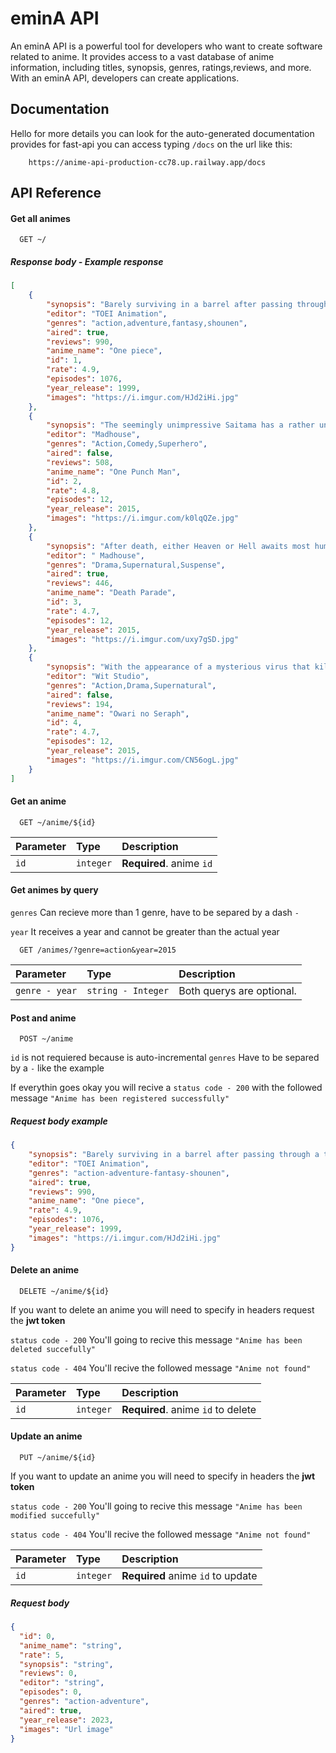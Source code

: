 # eminA API

An eminA API is a powerful tool for developers who want to create software related to anime. It provides access to a vast database of anime information, including titles, synopsis, genres, ratings,reviews, and more. With an eminA API, developers can create applications.


## Documentation
Hello for more details you can look for the auto-generated documentation provides for fast-api you can access typing `/docs` on the url like this:


```http
    https://anime-api-production-cc78.up.railway.app/docs 
```

## API Reference

#### Get all animes


```http
  GET ~/
```

##### Response body - **Example response**
```json
[
    {
        "synopsis": "Barely surviving in a barrel after passing through a terrible whirlpool at sea, carefree Monkey D. Luffy ends up aboard a ship under attack by fearsome pirates. Despite being a naive-looking teenager, he is not to be underestimated. Unmatched in battle, Luffy is a pirate himself who resolutely pursues the coveted One Piece treasure and the King of the Pirates title that comes with it.",
        "editor": "TOEI Animation",
        "genres": "action,adventure,fantasy,shounen",
        "aired": true,
        "reviews": 990,
        "anime_name": "One piece",
        "id": 1,
        "rate": 4.9,
        "episodes": 1076,
        "year_release": 1999,
        "images": "https://i.imgur.com/HJd2iHi.jpg"
    },
    {
        "synopsis": "The seemingly unimpressive Saitama has a rather unique hobby: being a hero. In order to pursue his childhood dream, Saitama relentlessly trained for three years, losing all of his hair in the process. Now, Saitama is so powerful, he can defeat any enemy with just one punch. However, having no one capable of matching his strength has led Saitama to an unexpected problem—he is no longer able to enjoy the thrill of battling and has become quite bored.",
        "editor": "Madhouse",
        "genres": "Action,Comedy,Superhero",
        "aired": false,
        "reviews": 508,
        "anime_name": "One Punch Man",
        "id": 2,
        "rate": 4.8,
        "episodes": 12,
        "year_release": 2015,
        "images": "https://i.imgur.com/k0lqQZe.jpg"
    },
    {
        "synopsis": "After death, either Heaven or Hell awaits most humans. But for a select few, death brings them to Quindecim—a bar where only pairs of people who die at the same time can enter. Attending the bar is an enigmatic figure known as Decim, who also acts as the arbiter. He passes judgment on those who wind up at Quindecim by challenging them to a life-threatening game. These games determine if the patron's soul will reincarnate into a new life, or be sent into the void, never to be seen again.",
        "editor": " Madhouse",
        "genres": "Drama,Supernatural,Suspense",
        "aired": true,
        "reviews": 446,
        "anime_name": "Death Parade",
        "id": 3,
        "rate": 4.7,
        "episodes": 12,
        "year_release": 2015,
        "images": "https://i.imgur.com/uxy7gSD.jpg"
    },
    {
        "synopsis": "With the appearance of a mysterious virus that kills everyone above the age of 13, mankind becomes enslaved by previously hidden, power-hungry vampires who emerge in order to subjugate society with the promise of protecting the survivors, in exchange for donations of",
        "editor": "Wit Studio",
        "genres": "Action,Drama,Supernatural",
        "aired": false,
        "reviews": 194,
        "anime_name": "Owari no Seraph",
        "id": 4,
        "rate": 4.7,
        "episodes": 12,
        "year_release": 2015,
        "images": "https://i.imgur.com/CN56ogL.jpg"
    }
]
```
#### Get an anime

```http
  GET ~/anime/${id}
```

| Parameter | Type     | Description                       |
| :-------- | :------- | :-------------------------------- |
| `id`      | `integer` | **Required**. anime `id`|


#### Get animes by query

`genres` Can recieve more than 1 genre, have to be separed by a dash `-`
    
`year` It receives a year and cannot be greater than the actual year 

```http
  GET /animes/?genre=action&year=2015
```

| Parameter | Type     | Description                       |
| :-------- | :------- | :-------------------------------- |
| `genre - year`      | `string - Integer` | Both querys are optional.|

#### Post and anime

```http
  POST ~/anime
```

`id` is not requiered because is auto-incremental 
`genres` Have to be separed by a `-` like the example 


If everythin goes okay you will recive a `status code - 200` with the followed message `"Anime has been registered successfully"`

##### Request body example
```json 
{
    "synopsis": "Barely surviving in a barrel after passing through a terrible whirlpool at sea, carefree Monkey D. Luffy ends up aboard a ship under attack by fearsome pirates. Despite being a naive-looking teenager, he is not to be underestimated. Unmatched in battle, Luffy is a pirate himself who resolutely pursues the coveted One Piece treasure and the King of the Pirates title that comes with it.",
    "editor": "TOEI Animation",
    "genres": "action-adventure-fantasy-shounen",
    "aired": true,
    "reviews": 990,
    "anime_name": "One piece",
    "rate": 4.9,
    "episodes": 1076,
    "year_release": 1999,
    "images": "https://i.imgur.com/HJd2iHi.jpg"
}
```


#### Delete an anime

```http
  DELETE ~/anime/${id}
```
If you want to delete an anime you will need to specify in headers request the **jwt token** 

`status code - 200` You'll going to recive this message ```"Anime has been deleted succefully"```

`status code - 404` You'll recive the followed message ```"Anime not found"```

| Parameter | Type     | Description                       |
| :-------- | :------- | :-------------------------------- |
| `id`      | `integer` | **Required**. anime `id` to delete |


#### Update an anime

```http
  PUT ~/anime/${id}
```
If you want to update an anime you will need to specify in headers the **jwt token** 

`status code - 200` You'll going to recive this message ```"Anime has been modified succefully"```

`status code - 404` You'll recive the followed message ```"Anime not found"```


| Parameter | Type     | Description                       |
| :-------- | :------- | :-------------------------------- |
| `id`      | `integer` | **Required** anime `id`  to update |


##### Request body
```json
{
  "id": 0,
  "anime_name": "string",
  "rate": 5,
  "synopsis": "string",
  "reviews": 0,
  "editor": "string",
  "episodes": 0,
  "genres": "action-adventure",
  "aired": true,
  "year_release": 2023,
  "images": "Url image"
}
```
